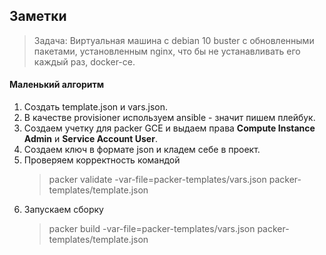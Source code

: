 ## Заметки
>Задача: Виртуальная машина с debian 10 buster с обновленными пакетами, установленным nginx, что бы не устанавливать его каждый раз, docker-ce.

#### Маленький алгоритм
1. Создать template.json и vars.json.
2. В качестве provisioner используем ansible - значит пишем плейбук.
3. Создаем учетку для packer GCE и выдаем права **Compute Instance Admin** и **Service Account User**. 
4. Создаем ключ в формате json и кладем себе в проект.
5. Проверяем корректность командой 
   >packer validate -var-file=packer-templates/vars.json packer-templates/template.json
6. Запускаем сборку
   >packer build -var-file=packer-templates/vars.json packer-templates/template.json